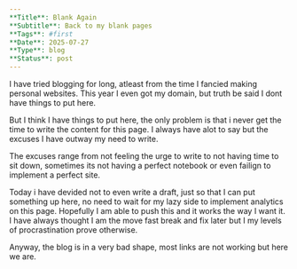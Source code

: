 ```yaml
---
**Title**: Blank Again
**Subtitle**: Back to my blank pages
**Tags**: #first
**Date**: 2025-07-27
**Type**: blog
**Status**: post
---
```

I have tried blogging for long, atleast from the time I fancied making personal websites. This year I even got my domain, but truth be said I dont have things to put here. 

But I think I have things to put here, the only problem is that i never get the time to write the content for this page. I always have alot to say but the excuses I have outway my need to write. 

The excuses range from not feeling the urge to write to not having time to sit down, sometimes its not having a perfect notebook or even failign to implement a perfect site. 

Today i have devided not to even write a draft, just so that I can put something up here, no need to wait for my lazy side to implement analytics on this page. Hopefully I am able to push this and it works the way I want it. I have always thought I am the move fast break and fix later but I my levels of procrastination prove otherwise.

Anyway, the blog is in a very bad shape, most links are not working but here we are.

